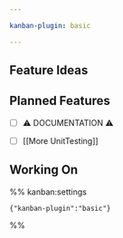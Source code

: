 ```yaml
---

kanban-plugin: basic

---
```


## Feature Ideas



## Planned Features

- [ ] ⚠️ DOCUMENTATION ⚠️
- [ ] [[More UnitTesting]]


## Working On





%% kanban:settings
```
{"kanban-plugin":"basic"}
```
%%